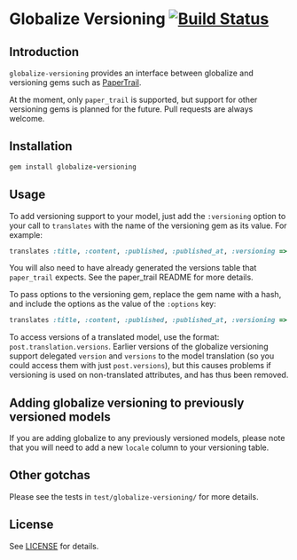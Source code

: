 # Globalize Versioning [![Build Status](https://travis-ci.org/globalize/globalize-versioning.png?branch=master)](https://travis-ci.org/globalize/globalize-versioning)

## Introduction

`globalize-versioning` provides an interface between globalize and versioning gems such as
[PaperTrail](https://github.com/airblade/paper_trail).

At the moment, only `paper_trail` is supported, but support for other versioning gems is
planned for the future. Pull requests are always welcome.

## Installation

````ruby
gem install globalize-versioning
````

## Usage

To add versioning
support to your model, just add the `:versioning` option to your
call to <code>translates</code> with the name of the versioning gem as its value.
For example:

```ruby
translates :title, :content, :published, :published_at, :versioning => :paper_trail
```

You will also need to have already generated the versions table that `paper_trail`
expects.  See the paper_trail README for more details.

To pass options to the versioning gem, replace the gem name with a hash, and include
the options as the value of the `:options` key:

```ruby
translates :title, :content, :published, :published_at, :versioning => { :gem => :paper_trail, :options => { :on => [ :update ] } }
```

To access versions of a translated model, use the format: `post.translation.versions`.
Earlier versions of the globalize versioning support delegated `version` and `versions`
to the model translation (so you could access them with just `post.versions`), but
this causes problems if versioning is used on non-translated attributes, and has thus been removed.

## Adding globalize versioning to previously versioned models

If you are adding globalize to any previously versioned models, please note
that you will need to add a new `locale` column to your versioning table.

## Other gotchas

Please see the tests in `test/globalize-versioning/` for more details.

## License

See [LICENSE](LICENSE) for details.
